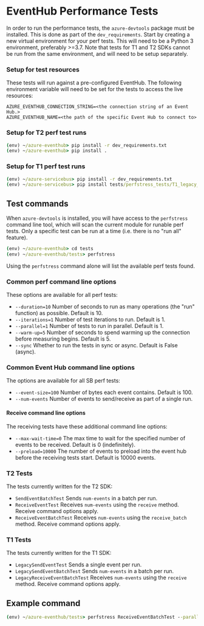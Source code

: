 # EventHub Performance Tests

In order to run the performance tests, the `azure-devtools` package must be installed. This is done as part of the `dev_requirements`.
Start by creating a new virtual environment for your perf tests. This will need to be a Python 3 environment, preferably >=3.7.
Note that tests for T1 and T2 SDKs cannot be run from the same environment, and will need to be setup separately.

### Setup for test resources

These tests will run against a pre-configured EventHub. The following environment variable will need to be set for the tests to access the live resources:
```
AZURE_EVENTHUB_CONNECTION_STRING=<the connection string of an Event Hub.>
AZURE_EVENTHUB_NAME=<the path of the specific Event Hub to connect to>
```

### Setup for T2 perf test runs

```cmd
(env) ~/azure-eventhub> pip install -r dev_requirements.txt
(env) ~/azure-eventhub> pip install .
```

### Setup for T1 perf test runs

```cmd
(env) ~/azure-servicebus> pip install -r dev_requirements.txt
(env) ~/azure-servicebus> pip install tests/perfstress_tests/T1_legacy_tests/t1_test_requirements.txt
```

## Test commands

When `azure-devtools` is installed, you will have access to the `perfstress` command line tool, which will scan the current module for runable perf tests. Only a specific test can be run at a time (i.e. there is no "run all" feature).

```cmd
(env) ~/azure-eventhub> cd tests
(env) ~/azure-eventhub/tests> perfstress
```
Using the `perfstress` command alone will list the available perf tests found.

### Common perf command line options
These options are available for all perf tests:
- `--duration=10` Number of seconds to run as many operations (the "run" function) as possible. Default is 10.
- `--iterations=1` Number of test iterations to run. Default is 1.
- `--parallel=1` Number of tests to run in parallel. Default is 1.
- `--warm-up=5` Number of seconds to spend warming up the connection before measuring begins. Default is 5.
- `--sync` Whether to run the tests in sync or async. Default is False (async).

### Common Event Hub command line options
The options are available for all SB perf tests:
- `--event-size=100` Number of bytes each event contains. Default is 100.
- `--num-events` Number of events to send/receive as part of a single run.

#### Receive command line options
The receiving tests have these additional command line options:
- `--max-wait-time=0` The max time to wait for the specified number of events to be received. Default is 0 (indefinitely).
- `--preload=10000` The number of events to preload into the event hub before the receiving tests start. Default is 10000 events.

### T2 Tests
The tests currently written for the T2 SDK:
- `SendEventBatchTest` Sends `num-events` in a batch per run.
- `ReceiveEventTest` Receives `num-events` using the `receive` method. Receive command options apply. 
- `ReceiveEventBatchTest` Receives `num-events` using the `receive_batch` method. Receive command options apply.

### T1 Tests
The tests currently written for the T1 SDK:
- `LegacySendEventTest` Sends a single event per run.
- `LegacySendEventBatchTest` Sends `num-events` in a batch per run.
- `LegacyReceiveEventBatchTest` Receives `num-events` using the `receive` method. Receive command options apply.

## Example command
```cmd
(env) ~/azure-eventhub/tests> perfstress ReceiveEventBatchTest --parallel=2 --event-size=1024 --num-events=100 --duration=100
```
